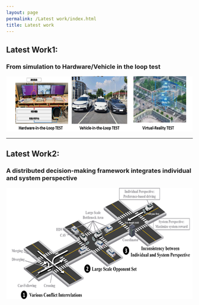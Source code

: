 ```yaml
---
layout: page
permalink: /Latest work/index.html
title: Latest work
---
```


## Latest Work1:

### From simulation to Hardware/Vehicle in the loop test

<div>
<img src="/images/latest1.png" style="width: 800px; height: 150px;">
</div>

---

## Latest Work2: 

### A distributed decision-making framework integrates individual and system perspective

<div>
<img src="/images/latest2.png" style="width: 800px; height: 300px;">
</div>
